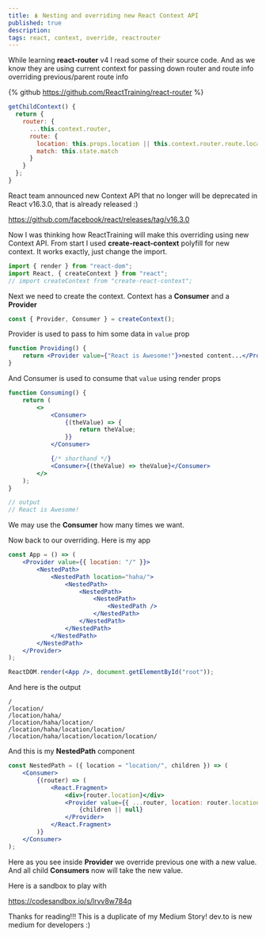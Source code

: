 ```yaml
---
title: 🪆 Nesting and overriding new React Context API
published: true
description:
tags: react, context, override, reactrouter
---
```


While learning **react-router** v4 I read some of their source code. And as we know they are using current context for passing down router and route info overriding previous/parent route info

{% github https://github.com/ReactTraining/react-router %}

```js
getChildContext() {
  return {
    router: {
      ...this.context.router,
      route: {
        location: this.props.location || this.context.router.route.location,
        match: this.state.match
      }
    }
  };
}
```

React team announced new Context API that no longer will be deprecated in React v16.3.0, that is already released :)

https://github.com/facebook/react/releases/tag/v16.3.0

Now I was thinking how ReactTraining will make this overriding using new Context API.
From start I used **create-react-context** polyfill for new context. It works exactly, just change the import.

```js
import { render } from "react-dom";
import React, { createContext } from "react";
// import createContext from "create-react-context";
```

Next we need to create the context. Context has a **Consumer** and a **Provider**

```js
const { Provider, Consumer } = createContext();
```

Provider is used to pass to him some data in `value` prop

```jsx
function Providing() {
	return <Provider value={"React is Awesome!"}>nested content...</Provider>;
}
```

And Consumer is used to consume that `value` using render props

```jsx
function Consuming() {
	return (
		<>
			<Consumer>
				{(theValue) => {
					return theValue;
				}}
			</Consumer>

			{/* shorthand */}
			<Consumer>{(theValue) => theValue}</Consumer>
		</>
	);
}

// output
// React is Awesome!
```

We may use the **Consumer** how many times we want.

Now back to our overriding. Here is my app

```jsx
const App = () => (
	<Provider value={{ location: "/" }}>
		<NestedPath>
			<NestedPath location="haha/">
				<NestedPath>
					<NestedPath>
						<NestedPath>
							<NestedPath />
						</NestedPath>
					</NestedPath>
				</NestedPath>
			</NestedPath>
		</NestedPath>
	</Provider>
);

ReactDOM.render(<App />, document.getElementById("root"));
```

And here is the output

```
/
/location/
/location/haha/
/location/haha/location/
/location/haha/location/location/
/location/haha/location/location/location/
```

And this is my **NestedPath** component

```jsx
const NestedPath = ({ location = "location/", children }) => (
	<Consumer>
		{(router) => (
			<React.Fragment>
				<div>{router.location}</div>
				<Provider value={{ ...router, location: router.location + location }}>
					{children || null}
				</Provider>
			</React.Fragment>
		)}
	</Consumer>
);
```

Here as you see inside **Provider** we override previous one with a new value. And all child **Consumers** now will take the new value.

Here is a sandbox to play with

https://codesandbox.io/s/lrvv8w784q

Thanks for reading!!! This is a duplicate of my Medium Story!
dev.to is new medium for developers :)
